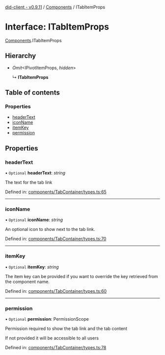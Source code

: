 [did-client - v0.9.11](../README.md) / [Components](../modules/components.md) / ITabItemProps

# Interface: ITabItemProps

[Components](../modules/components.md).ITabItemProps

## Hierarchy

* *Omit*<IPivotItemProps, *hidden*\>

  ↳ **ITabItemProps**

## Table of contents

### Properties

- [headerText](components.itabitemprops.md#headertext)
- [iconName](components.itabitemprops.md#iconname)
- [itemKey](components.itabitemprops.md#itemkey)
- [permission](components.itabitemprops.md#permission)

## Properties

### headerText

• `Optional` **headerText**: *string*

The text for the tab link

Defined in: [components/TabContainer/types.ts:65](https://github.com/Puzzlepart/did/blob/dev/client/components/TabContainer/types.ts#L65)

___

### iconName

• `Optional` **iconName**: *string*

An optional icon to show next to the tab link.

Defined in: [components/TabContainer/types.ts:70](https://github.com/Puzzlepart/did/blob/dev/client/components/TabContainer/types.ts#L70)

___

### itemKey

• `Optional` **itemKey**: *string*

The item key can be provided if you want to
override the key retrieved from the component
name.

Defined in: [components/TabContainer/types.ts:60](https://github.com/Puzzlepart/did/blob/dev/client/components/TabContainer/types.ts#L60)

___

### permission

• `Optional` **permission**: PermissionScope

Permission required to show the tab link and the tab
content

If not provided it will be accessible to all users

Defined in: [components/TabContainer/types.ts:78](https://github.com/Puzzlepart/did/blob/dev/client/components/TabContainer/types.ts#L78)
